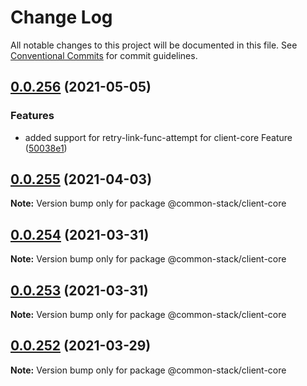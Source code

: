 # Change Log

All notable changes to this project will be documented in this file.
See [Conventional Commits](https://conventionalcommits.org) for commit guidelines.

## [0.0.256](https://github.com/cdmbase/common-stack/compare/v0.0.255...v0.0.256) (2021-05-05)


### Features

* added support for retry-link-func-attempt for client-core Feature ([50038e1](https://github.com/cdmbase/common-stack/commit/50038e1aa99b86fa6364e20480dbea20a217d2a1))





## [0.0.255](https://github.com/cdmbase/common-stack/compare/v0.0.254...v0.0.255) (2021-04-03)

**Note:** Version bump only for package @common-stack/client-core





## [0.0.254](https://github.com/cdmbase/common-stack/compare/v0.0.253...v0.0.254) (2021-03-31)

**Note:** Version bump only for package @common-stack/client-core





## [0.0.253](https://github.com/cdmbase/common-stack/compare/v0.0.252...v0.0.253) (2021-03-31)

**Note:** Version bump only for package @common-stack/client-core





## [0.0.252](https://github.com/cdmbase/common-stack/compare/v0.0.251...v0.0.252) (2021-03-29)

**Note:** Version bump only for package @common-stack/client-core
